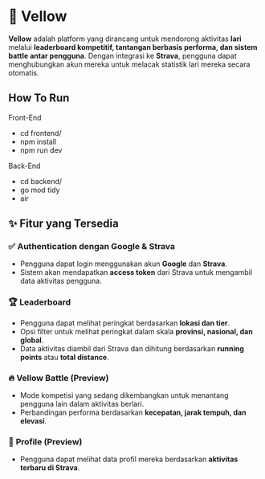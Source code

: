 # 🏃 **Vellow**  

**Vellow** adalah platform yang dirancang untuk mendorong aktivitas **lari** melalui **leaderboard kompetitif, tantangan berbasis performa, dan sistem battle antar pengguna**. Dengan integrasi ke **Strava**, pengguna dapat menghubungkan akun mereka untuk melacak statistik lari mereka secara otomatis.

## How To Run
Front-End
- cd frontend/
- npm install
- npm run dev

Back-End
- cd backend/
- go mod tidy
- air
## ✨ **Fitur yang Tersedia**  

### ✅ **Authentication dengan Google & Strava**  
- Pengguna dapat login menggunakan akun **Google** dan **Strava**.  
- Sistem akan mendapatkan **access token** dari Strava untuk mengambil data aktivitas pengguna.  

### 🏆 **Leaderboard**  
- Pengguna dapat melihat peringkat berdasarkan **lokasi dan tier**.  
- Opsi filter untuk melihat peringkat dalam skala **provinsi, nasional, dan global**.  
- Data aktivitas diambil dari Strava dan dihitung berdasarkan **running points** atau **total distance**.  

### 🔥 **Vellow Battle (Preview)**  
- Mode kompetisi yang sedang dikembangkan untuk menantang pengguna lain dalam aktivitas berlari.  
- Perbandingan performa berdasarkan **kecepatan, jarak tempuh, dan elevasi**.  

### 👤 **Profile (Preview)**  
- Pengguna dapat melihat data profil mereka berdasarkan **aktivitas terbaru di Strava**.  
